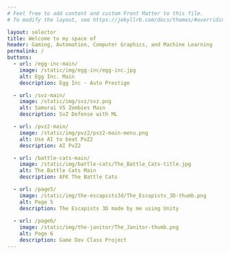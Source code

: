 ```yaml
---
# Feel free to add content and custom Front Matter to this file.
# To modify the layout, see https://jekyllrb.com/docs/themes/#overriding-theme-defaults

layout: selector
title: Welcome to my space of
header: Gaming, Automation, Computer Graphics, and Machine Learning
permalink: /
buttons:
  - url: /egg-inc-main/
    image: /static/img/egg-inc/egg-inc.jpg
    alt: Egg Inc. Main
    description: Egg Inc - Auto Prestige 

  - url: /svz-main/
    image: /static/img/svz/svz.png
    alt: Samurai VS Zombies Main
    description: SvZ Defense with ML

  - url: /pvz2-main/
    image: /static/img/pvz2/pvz2-main-menu.png
    alt: Use AI to beat PvZ2
    description: AI PvZ2

  - url: /battle-cats-main/
    image: /static/img/battle-cats/The_Battle_Cats-title.jpg
    alt: The Battle Cats Main
    description: AFK The Battle Cats

  - url: /page5/
    image: /static/img/the-escapists3d/The_Escapists_3D-thumb.png
    alt: Page 5
    description: The Escapists 3D made by me using Unity
    
  - url: /page6/
    image: /static/img/the-janitor/The_Janitor-thumb.png
    alt: Page 6
    description: Game Dev Class Project
---
```

